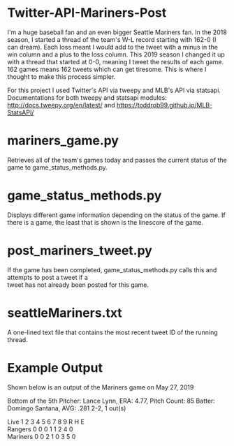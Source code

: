 # Twitter-API-Mariners-Post

I'm a huge baseball fan and an even bigger Seattle Mariners fan. In the 2018 season, I started a thread of the team's W-L 
record starting with 162-0 (I can dream). Each loss meant I would add to the tweet with a minus in the win column and a plus 
to the loss column. This 2019 season I changed it up with a thread that started at 0-0, meaning I tweet the results of each game. 162 games means 162 tweets which can get tiresome. This is where I thought to make this process simpler.

For this project I used Twitter's API via tweepy and MLB's API via statsapi. Documentations for both tweepy and statsapi modules: http://docs.tweepy.org/en/latest/ and https://toddrob99.github.io/MLB-StatsAPI/

# mariners_game.py 
Retrieves all of the team's games today and passes the current status of the game to game_status_methods.py.

# game_status_methods.py 
Displays different game information depending on the status of the game. If there is a game, the least that is shown is the
linescore of the game.

# post_mariners_tweet.py 
If the game has been completed, game_status_methods.py calls this and attempts to post a tweet if a  
tweet has not already been posted for this game.

# seattleMariners.txt
A one-lined text file that contains the most recent tweet ID of the running thread.

# Example Output
Shown below is an output of the Mariners game on May 27, 2019

Bottom of the 5th
Pitcher: Lance Lynn, ERA: 4.77, Pitch Count: 85
Batter: Domingo Santana, AVG: .281
2-2, 1 out(s)

Live     1 2 3 4 5 6 7 8 9  R   H   E  
Rangers  0 0 0 1 1          2   4   0  
Mariners 0 0 2 1 0          3   5   0  
